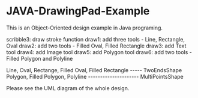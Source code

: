 JAVA-DrawingPad-Example
===============

This is an Object-Oriented design example in Java programing.

scribble3: draw stroke function
draw1: add three tools - Line, Rectangle, Oval
draw2: add two tools - Filled Oval, Filled Rectangle
draw3: add Text tool
draw4: add Image tool
draw5: add Polygon tool
draw6: add two tools - Filled Polygon and Polyline

Line, Oval, Rectange, Filled Oval, Filled Rectangle ----- TwoEndsShape
Polygon, Filled Polygon, Polyline   --------------------- MultiPointsShape

Please see the UML diagram of the whole design.
